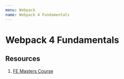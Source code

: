 ```yaml
---
menu: Webpack
name: Webpack 4 Fundamentals
---
```


# Webpack 4 Fundamentals

## Resources

1. [FE Masters Course](https://frontendmasters.com/courses/webpack-fundamentals/)
